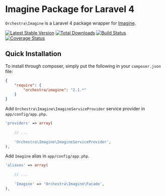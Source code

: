 Imagine Package for Laravel 4
==============

`Orchestra\Imagine` is a Laravel 4 package wrapper for [Imagine](https://github.com/avalanche123/Imagine).

[![Latest Stable Version](https://poser.pugx.org/orchestra/imagine/v/stable.png)](https://packagist.org/packages/orchestra/imagine) 
[![Total Downloads](https://poser.pugx.org/orchestra/imagine/downloads.png)](https://packagist.org/packages/orchestra/imagine) 
[![Build Status](https://travis-ci.org/orchestral/imagine.png?branch=master)](https://travis-ci.org/orchestral/imagine) 
[![Coverage Status](https://coveralls.io/repos/orchestral/imagine/badge.png?branch=master)](https://coveralls.io/r/orchestral/imagine?branch=master) 

## Quick Installation

To install through composer, simply put the following in your `composer.json` file:

```json
{
	"require": {
		"orchestra/imagine": "2.1.*"
	}
}
```

Add `Orchestra\Imagine\ImagineServiceProvider` service provider in `app/config/app.php`.

```php
'providers' => array(
	
	// ...
	
	'Orchestra\Imagine\ImagineServiceProvider',
),
```

Add `Imagine` alias in `app/config/app.php`.

```php
'aliases' => array(
	
	// ...
	
	'Imagine' => 'Orchestra\Imagine\Facade',
),
```

